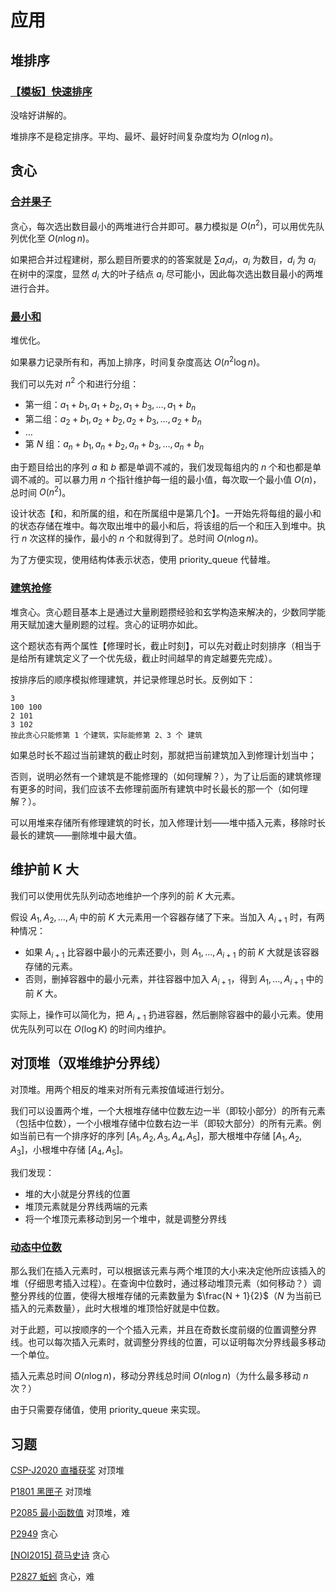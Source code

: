 
# 应用

## 堆排序

### [【模板】快速排序](https://www.luogu.com.cn/problem/P1177)

没啥好讲解的。

堆排序不是稳定排序。平均、最坏、最好时间复杂度均为 $O(n \log n)$。

## 贪心

### [合并果子](http://ac.robo-maker.cn/p/P1353)

贪心，每次选出数目最小的两堆进行合并即可。暴力模拟是 $O(n^2)$，可以用优先队列优化至 $O(n \log n)$。

如果把合并过程建树，那么题目所要求的的答案就是 $\sum a_id_i$，$a_i$ 为数目，$d_i$ 为 $a_i$ 在树中的深度，显然 $d_i$ 大的叶子结点 $a_i$ 尽可能小，因此每次选出数目最小的两堆进行合并。

### [最小和](http://ac.robo-maker.cn/p/P1352)

堆优化。

如果暴力记录所有和，再加上排序，时间复杂度高达 $O(n^2 \log n)$。

我们可以先对 $n^2$ 个和进行分组：

* 第一组：$a_1 + b_1, a_1 + b_2, a_1 + b_3, \dots, a_1 + b_n$
* 第二组：$a_2 + b_1, a_2 + b_2, a_2 + b_3, \dots, a_2 + b_n$
* $\dots$
* 第 $N$ 组：$a_n + b_1, a_n + b_2, a_n + b_3, \dots, a_n + b_n$

由于题目给出的序列 $a$ 和 $b$ 都是单调不减的，我们发现每组内的 $n$ 个和也都是单调不减的。可以暴力用 $n$ 个指针维护每一组的最小值，每次取一个最小值 $O(n)$，总时间 $O(n^2)$。

设计状态【和，和所属的组，和在所属组中是第几个】。一开始先将每组的最小和的状态存储在堆中。每次取出堆中的最小和后，将该组的后一个和压入到堆中。执行 $n$ 次这样的操作，最小的 $n$ 个和就得到了。总时间 $O(n \log n)$。

为了方便实现，使用结构体表示状态，使用 priority_queue 代替堆。

### [建筑抢修](http://ac.robo-maker.cn/p/P1351)

堆贪心。贪心题目基本上是通过大量刷题攒经验和玄学构造来解决的，少数同学能用天赋加速大量刷题的过程。贪心的证明亦如此。

这个题状态有两个属性【修理时长，截止时刻】，可以先对截止时刻排序（相当于是给所有建筑定义了一个优先级，截止时间越早的肯定越要先完成）。

按排序后的顺序模拟修理建筑，并记录修理总时长。反例如下：

```
3
100 100
2 101
3 102
按此贪心只能修第 1 个建筑，实际能修第 2、3 个 建筑
```

如果总时长不超过当前建筑的截止时刻，那就把当前建筑加入到修理计划当中；

否则，说明必然有一个建筑是不能修理的（如何理解？），为了让后面的建筑修理有更多的时间，我们应该不去修理前面所有建筑中时长最长的那一个（如何理解？）。

可以用堆来存储所有修理建筑的时长，加入修理计划——堆中插入元素，移除时长最长的建筑——删除堆中最大值。

## 维护前 K 大

我们可以使用优先队列动态地维护一个序列的前 $K$ 大元素。

假设 $A_1, A_2, \dots, A_i$ 中的前 $K$ 大元素用一个容器存储了下来。当加入 $A_{i + 1}$ 时，有两种情况：

- 如果 $A_{i + 1}$ 比容器中最小的元素还要小，则 $A_1, \dots, A_{i + 1}$ 的前 $K$ 大就是该容器存储的元素。
- 否则，删掉容器中的最小元素，并往容器中加入 $A_{i + 1}$，得到 $A_1, \dots, A_{i + 1}$ 中的前 $K$ 大。

实际上，操作可以简化为，把 $A_{i + 1}$ 扔进容器，然后删除容器中的最小元素。使用优先队列可以在 $O(\log K)$ 的时间内维护。

## 对顶堆（双堆维护分界线）

对顶堆。用两个相反的堆来对所有元素按值域进行划分。

我们可以设置两个堆，一个大根堆存储中位数左边一半（即较小部分）的所有元素（包括中位数），一个小根堆存储中位数右边一半（即较大部分）的所有元素。例如当前已有一个排序好的序列 $[A_1, A_2, A_3, A_4, A_5]$，那大根堆中存储 $[A_1, A_2, A_3]$，小根堆中存储 $[A_4, A_5]$。

我们发现：

* 堆的大小就是分界线的位置
* 堆顶元素就是分界线两端的元素
* 将一个堆顶元素移动到另一个堆中，就是调整分界线

### [动态中位数](http://ac.robo-maker.cn/p/P1350)

那么我们在插入元素时，可以根据该元素与两个堆顶的大小来决定他所应该插入的堆（仔细思考插入过程）。在查询中位数时，通过移动堆顶元素（如何移动？）调整分界线的位置，使得大根堆存储的元素数量为 $\frac{N + 1}{2}$（$N$ 为当前已插入的元素数量），此时大根堆的堆顶恰好就是中位数。

对于此题，可以按顺序的一个个插入元素，并且在奇数长度前缀的位置调整分界线。也可以每次插入元素时，就调整分界线的位置，可以证明每次分界线最多移动一个单位。

插入元素总时间 $O(n \log n)$，移动分界线总时间 $O(n \log n)$（为什么最多移动 $n$ 次？）

由于只需要存储值，使用 priority_queue 来实现。

## 习题

[CSP-J2020 直播获奖](https://www.luogu.com.cn/problem/P7072) 对顶堆

[P1801 黑匣子](https://www.luogu.com.cn/problem/P1801) 对顶堆

[P2085 最小函数值](https://www.luogu.com.cn/problem/P2085) 对顶堆，难

[P2949](https://www.luogu.com.cn/problem/P2949) 贪心

[[NOI2015] 荷马史诗](https://www.luogu.com.cn/problem/P2168) 贪心

[P2827 蚯蚓](https://www.luogu.com.cn/problem/P2827) 贪心，难